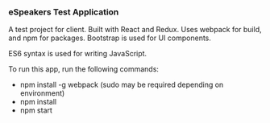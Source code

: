 ### eSpeakers Test Application

A test project for client.
Built with React and Redux. Uses webpack for build, and npm for packages.
Bootstrap is used for UI components.

ES6 syntax is used for writing JavaScript.

To run this app, run the following commands:

- npm install -g webpack (sudo may be required depending on environment)
- npm install
- npm start

